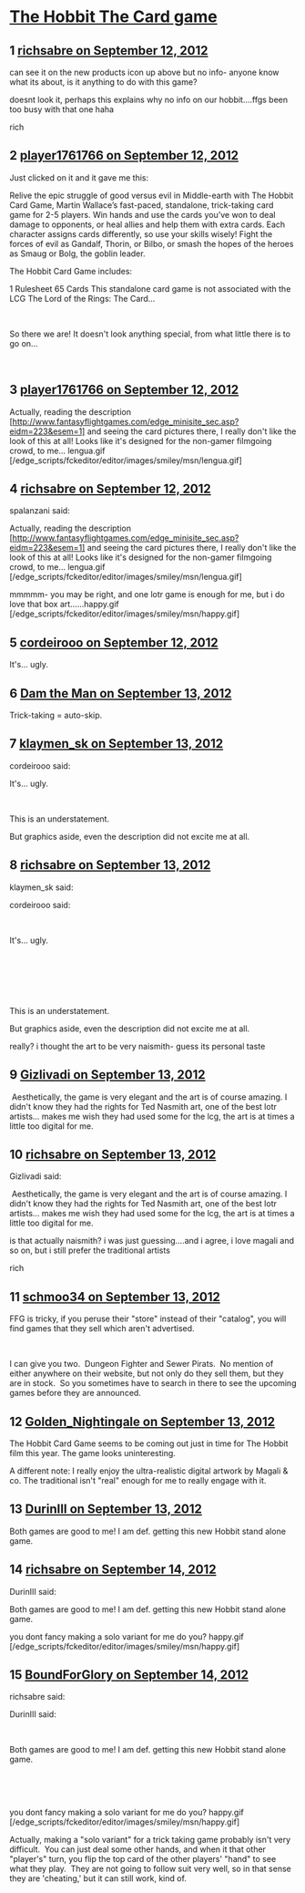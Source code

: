 # [The Hobbit The Card game](https://community.fantasyflightgames.com/topic/70868-the-hobbit-the-card-game/)

## 1 [richsabre on September 12, 2012](https://community.fantasyflightgames.com/topic/70868-the-hobbit-the-card-game/?do=findComment&comment=692415)

can see it on the new products icon up above but no info- anyone know what its about, is it anything to do with this game?

doesnt look it, perhaps this explains why no info on our hobbit….ffgs been too busy with that one haha

rich

## 2 [player1761766 on September 12, 2012](https://community.fantasyflightgames.com/topic/70868-the-hobbit-the-card-game/?do=findComment&comment=692433)

Just clicked on it and it gave me this:

Relive the epic struggle of good versus evil in Middle-earth with The Hobbit Card Game, Martin Wallace’s fast-paced, standalone, trick-taking card game for 2-5 players. Win hands and use the cards you’ve won to deal damage to opponents, or heal allies and help them with extra cards. Each character assigns cards differently, so use your skills wisely! Fight the forces of evil as Gandalf, Thorin, or Bilbo, or smash the hopes of the heroes as Smaug or Bolg, the goblin leader.

The Hobbit Card Game includes:

1 Rulesheet
65 Cards
This standalone card game is not associated with the LCG The Lord of the Rings: The Card…

 

So there we are! It doesn't look anything special, from what little there is to go on…

 

## 3 [player1761766 on September 12, 2012](https://community.fantasyflightgames.com/topic/70868-the-hobbit-the-card-game/?do=findComment&comment=692437)

Actually, reading the description [http://www.fantasyflightgames.com/edge_minisite_sec.asp?eidm=223&esem=1] and seeing the card pictures there, I really don't like the look of this at all! Looks like it's designed for the non-gamer filmgoing crowd, to me… lengua.gif [/edge_scripts/fckeditor/editor/images/smiley/msn/lengua.gif]

## 4 [richsabre on September 12, 2012](https://community.fantasyflightgames.com/topic/70868-the-hobbit-the-card-game/?do=findComment&comment=692448)

spalanzani said:

Actually, reading the description [http://www.fantasyflightgames.com/edge_minisite_sec.asp?eidm=223&esem=1] and seeing the card pictures there, I really don't like the look of this at all! Looks like it's designed for the non-gamer filmgoing crowd, to me… lengua.gif [/edge_scripts/fckeditor/editor/images/smiley/msn/lengua.gif]



mmmmm- you may be right, and one lotr game is enough for me, but i do love that box art……happy.gif [/edge_scripts/fckeditor/editor/images/smiley/msn/happy.gif]

## 5 [cordeirooo on September 12, 2012](https://community.fantasyflightgames.com/topic/70868-the-hobbit-the-card-game/?do=findComment&comment=692499)

It's… ugly. 

## 6 [Dam the Man on September 13, 2012](https://community.fantasyflightgames.com/topic/70868-the-hobbit-the-card-game/?do=findComment&comment=692625)

Trick-taking = auto-skip.

## 7 [klaymen_sk on September 13, 2012](https://community.fantasyflightgames.com/topic/70868-the-hobbit-the-card-game/?do=findComment&comment=692792)

cordeirooo said:

It's… ugly. 



 

This is an understatement.

But graphics aside, even the description did not excite me at all.

## 8 [richsabre on September 13, 2012](https://community.fantasyflightgames.com/topic/70868-the-hobbit-the-card-game/?do=findComment&comment=692794)

klaymen_sk said:

cordeirooo said:

 

It's… ugly. 

 

 

 

This is an understatement.

But graphics aside, even the description did not excite me at all.



really? i thought the art to be very naismith- guess its personal taste

## 9 [Gizlivadi on September 13, 2012](https://community.fantasyflightgames.com/topic/70868-the-hobbit-the-card-game/?do=findComment&comment=692805)

 Aesthetically, the game is very elegant and the art is of course amazing. I didn't know they had the rights for Ted Nasmith art, one of the best lotr artists… makes me wish they had used some for the lcg, the art is at times a little too digital for me.

## 10 [richsabre on September 13, 2012](https://community.fantasyflightgames.com/topic/70868-the-hobbit-the-card-game/?do=findComment&comment=692834)

Gizlivadi said:

 Aesthetically, the game is very elegant and the art is of course amazing. I didn't know they had the rights for Ted Nasmith art, one of the best lotr artists… makes me wish they had used some for the lcg, the art is at times a little too digital for me.



is that actually naismith? i was just guessing….and i agree, i love magali and so on, but i still prefer the traditional artists

rich

## 11 [schmoo34 on September 13, 2012](https://community.fantasyflightgames.com/topic/70868-the-hobbit-the-card-game/?do=findComment&comment=693027)

FFG is tricky, if you peruse their "store" instead of their "catalog", you will find games that they sell which aren't advertised.

 

I can give you two.  Dungeon Fighter and Sewer Pirats.  No mention of either anywhere on their website, but not only do they sell them, but they are in stock.  So you sometimes have to search in there to see the upcoming games before they are announced.

## 12 [Golden_Nightingale on September 13, 2012](https://community.fantasyflightgames.com/topic/70868-the-hobbit-the-card-game/?do=findComment&comment=693186)

The Hobbit Card Game seems to be coming out just in time for The Hobbit film this year. The game looks uninteresting.

A different note: I really enjoy the ultra-realistic digital artwork by Magali & co. The traditional isn't "real" enough for me to really engage with it.

## 13 [DurinIII on September 13, 2012](https://community.fantasyflightgames.com/topic/70868-the-hobbit-the-card-game/?do=findComment&comment=693218)

Both games are good to me! I am def. getting this new Hobbit stand alone game.

## 14 [richsabre on September 14, 2012](https://community.fantasyflightgames.com/topic/70868-the-hobbit-the-card-game/?do=findComment&comment=693300)

DurinIII said:

Both games are good to me! I am def. getting this new Hobbit stand alone game.



you dont fancy making a solo variant for me do you? happy.gif [/edge_scripts/fckeditor/editor/images/smiley/msn/happy.gif]

## 15 [BoundForGlory on September 14, 2012](https://community.fantasyflightgames.com/topic/70868-the-hobbit-the-card-game/?do=findComment&comment=693606)

richsabre said:

DurinIII said:

 

Both games are good to me! I am def. getting this new Hobbit stand alone game.

 

 

you dont fancy making a solo variant for me do you? happy.gif [/edge_scripts/fckeditor/editor/images/smiley/msn/happy.gif]



Actually, making a "solo variant" for a trick taking game probably isn't very difficult.  You can just deal some other hands, and when it that other "player's" turn, you flip the top card of the other players' "hand" to see what they play.  They are not going to follow suit very well, so in that sense they are 'cheating,' but it can still work, kind of.

